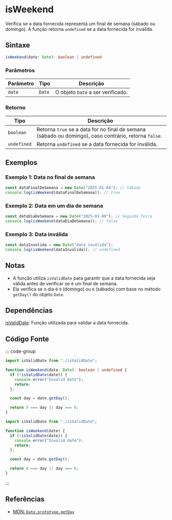 # isWeekend  
Verifica se a data fornecida representa um final de semana (sábado ou domingo). A função retorna `undefined` se a data fornecida for inválida.

## Sintaxe
```typescript
isWeekend(date: Date): boolean | undefined
```

### Parâmetros

| Parâmetro | Tipo    | Descrição                                                  |
|-----------|---------|------------------------------------------------------------|
| `date`    | `Date`  | O objeto `Date` a ser verificado.                           |

### Retorno

| Tipo        | Descrição                                                  |
|-------------|------------------------------------------------------------|
| `boolean`   | Retorna `true` se a data for no final de semana (sábado ou domingo), caso contrário, retorna `false`. |
| `undefined` | Retorna `undefined` se a data fornecida for inválida.       |

## Exemplos

### Exemplo 1: Data no final de semana
```typescript
const dataFinalDeSemana = new Date("2025-01-04"); // Sábado
console.log(isWeekend(dataFinalDeSemana)); // true
```

### Exemplo 2: Data em um dia de semana
```typescript
const dataDiaDeSemana = new Date("2025-01-06"); // Segunda-feira
console.log(isWeekend(dataDiaDeSemana)); // false
```

### Exemplo 3: Data inválida
```typescript
const dataInvalida = new Date("data inválida");
console.log(isWeekend(dataInvalida)); // undefined
```

## Notas
- A função utiliza `isValidDate` para garantir que a data fornecida seja válida antes de verificar se é um final de semana.
- Ela verifica se o dia é `0` (domingo) ou `6` (sábado) com base no método `getDay()` do objeto `Date`.

## Dependências
[isValidDate](./isValidDate.md): Função utilizada para validar a data fornecida.

## Código Fonte
::: code-group

```typescript
import isValidDate from "./isValidDate";

function isWeekend(date: Date): boolean | undefined {
  if (!isValidDate(date)) {
    console.error("Invalid date");
    return;
  };

  const day = date.getDay();

  return 0 === day || day === 6;
}
```

```javascript
import isValidDate from "./isValidDate";

function isWeekend(date) {
  if (!isValidDate(date)) {
    console.error("Invalid date");
    return;
  };

  const day = date.getDay();

  return 0 === day || day === 6;
}
```
:::

## Referências
- [MDN: `Date.prototype.getDay`](https://developer.mozilla.org/en-US/docs/Web/JavaScript/Reference/Global_Objects/Date/getDay)